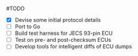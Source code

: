 #TODO
 * [x] Devise some initial protocol details
 * [ ] Port to Go
 * [ ] Build test harness for JECS 93-pin ECU
 * [ ] Test on pre- and post-checksum ECUs
 * [ ] Develop tools for intelligent diffs of ECU dumps
